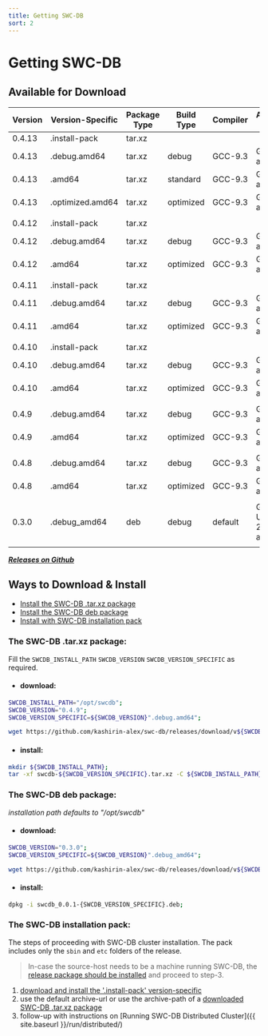 ```yaml
---
title: Getting SWC-DB
sort: 2
---
```


# Getting SWC-DB

## Available for Download 

|   Version   |   Version-Specific    |  Package Type     |     Build Type    | Compiler    | Architectures / Platforms           | Link           |
|     ---     |          ---          |       ---         |        ---        |     ---     | ---                                 |  ---           |
| 0.4.13      | .install-pack         | tar.xz            |                   |             |                                     | [download](https://github.com/kashirin-alex/swc-db/releases/download/v0.4.13/swcdb-0.4.13.install-pack.tar.xz) |
| 0.4.13      | .debug.amd64          | tar.xz            | debug             | GCC-9.3     | GLIBC-2.27 amd64                    | [download](https://github.com/kashirin-alex/swc-db/releases/download/v0.4.13/swcdb-0.4.13.debug.amd64.tar.xz) |
| 0.4.13      | .amd64                | tar.xz            | standard          | GCC-9.3     | GLIBC-2.27 amd64                    | [download](https://github.com/kashirin-alex/swc-db/releases/download/v0.4.13/swcdb-0.4.13.amd64.tar.xz) |
| 0.4.13      | .optimized.amd64      | tar.xz            | optimized         | GCC-9.3     | GLIBC-2.27 amd64                    | [download](https://github.com/kashirin-alex/swc-db/releases/download/v0.4.13/swcdb-0.4.13.optimized.amd64.tar.xz) |
|             |                       |                   |                   |             |                                     |                 |
| 0.4.12      | .install-pack         | tar.xz            |                   |             |                                     | [download](https://github.com/kashirin-alex/swc-db/releases/download/v0.4.12/swcdb-0.4.12.install-pack.tar.xz) |
| 0.4.12      | .debug.amd64          | tar.xz            | debug             | GCC-9.3     | GLIBC-2.27 amd64                    | [download](https://github.com/kashirin-alex/swc-db/releases/download/v0.4.12/swcdb-0.4.12.debug.amd64.tar.xz) |
| 0.4.12      | .amd64                | tar.xz            | optimized         | GCC-9.3     | GLIBC-2.27 amd64                    | [download](https://github.com/kashirin-alex/swc-db/releases/download/v0.4.12/swcdb-0.4.12.amd64.tar.xz) |
|             |                       |                   |                   |             |                                     |                 |
| 0.4.11      | .install-pack         | tar.xz            |                   |             |                                     | [download](https://github.com/kashirin-alex/swc-db/releases/download/v0.4.11/swcdb-0.4.11.install-pack.tar.xz) |
| 0.4.11      | .debug.amd64          | tar.xz            | debug             | GCC-9.3     | GLIBC-2.27 amd64                    | [download](https://github.com/kashirin-alex/swc-db/releases/download/v0.4.11/swcdb-0.4.11.debug.amd64.tar.xz) |
| 0.4.11      | .amd64                | tar.xz            | optimized         | GCC-9.3     | GLIBC-2.27 amd64                    | [download](https://github.com/kashirin-alex/swc-db/releases/download/v0.4.11/swcdb-0.4.11.amd64.tar.xz) |
|             |                       |                   |                   |             |                                     |                 |
| 0.4.10      | .install-pack         | tar.xz            |                   |             |                                     | [download](https://github.com/kashirin-alex/swc-db/releases/download/v0.4.10/swcdb-0.4.10.install-pack.tar.xz) |
| 0.4.10      | .debug.amd64          | tar.xz            | debug             | GCC-9.3     | GLIBC-2.27 amd64                    | [download](https://github.com/kashirin-alex/swc-db/releases/download/v0.4.10/swcdb-0.4.10.debug.amd64.tar.xz) |
| 0.4.10      | .amd64                | tar.xz            | optimized         | GCC-9.3     | GLIBC-2.27 amd64                    | [download](https://github.com/kashirin-alex/swc-db/releases/download/v0.4.10/swcdb-0.4.10.amd64.tar.xz) |
|             |                       |                   |                   |             |                                     |                 |
| 0.4.9       | .debug.amd64          | tar.xz            | debug             | GCC-9.3     | GLIBC-2.27 amd64                    | [download](https://github.com/kashirin-alex/swc-db/releases/download/v0.4.9/swcdb-0.4.9.debug.amd64.tar.xz) |
| 0.4.9       | .amd64                | tar.xz            | optimized         | GCC-9.3     | GLIBC-2.27 amd64                    | [download](https://github.com/kashirin-alex/swc-db/releases/download/v0.4.9/swcdb-0.4.9.amd64.tar.xz) |
|             |                       |                   |                   |             |                                     |                 |
| 0.4.8       | .debug.amd64          | tar.xz            | debug             | GCC-9.3     | GLIBC-2.27 amd64                    | [download](https://github.com/kashirin-alex/swc-db/releases/download/v0.4.8/swcdb-0.4.8.debug.amd64.tar.xz) |
| 0.4.8       | .amd64                | tar.xz            | optimized         | GCC-9.3     | GLIBC-2.27 amd64                    | [download](https://github.com/kashirin-alex/swc-db/releases/download/v0.4.8/swcdb-0.4.8.amd64.tar.xz) |
|             |                       |                   |                   |             |                                     |                 |
| 0.3.0       | .debug_amd64          | deb               | debug             | default     | GLIBC-2.28 Ubuntu-20.04LTS amd64    | [download](https://github.com/kashirin-alex/swc-db/releases/download/v0.3.0/swcdb_0.0.1-0.3.0.debug_amd64.deb) |
|             |                       |                   |                   |             |                                     |                 |


_**[Releases on Github](https://github.com/kashirin-alex/swc-db/releases)**_




## Ways to Download & Install

* [Install the SWC-DB .tar.xz package](#the-swc-db-tarxz-package)
* [Install the SWC-DB deb package](#the-swc-db-deb-package)
* [Install with SWC-DB installation pack](#the-swc-db-installation-pack)


### The SWC-DB .tar.xz package:

Fill the ```SWCDB_INSTALL_PATH``` ```SWCDB_VERSION``` ```SWCDB_VERSION_SPECIFIC``` as required.

* #### download: 

```bash
SWCDB_INSTALL_PATH="/opt/swcdb";
SWCDB_VERSION="0.4.9";
SWCDB_VERSION_SPECIFIC=${SWCDB_VERSION}".debug.amd64";

wget https://github.com/kashirin-alex/swc-db/releases/download/v${SWCDB_VERSION}/swcdb-${SWCDB_VERSION_SPECIFIC}.tar.xz;
```

* #### install: 

```bash
mkdir ${SWCDB_INSTALL_PATH};
tar -xf swcdb-${SWCDB_VERSION_SPECIFIC}.tar.xz -C ${SWCDB_INSTALL_PATH};
```


### The SWC-DB deb package:

_installation path defaults to "/opt/swcdb"_


* #### download: 

```bash
SWCDB_VERSION="0.3.0";
SWCDB_VERSION_SPECIFIC=${SWCDB_VERSION}".debug_amd64";

wget https://github.com/kashirin-alex/swc-db/releases/download/v${SWCDB_VERSION}/swcdb_0.0.1-${SWCDB_VERSION_SPECIFIC}.deb;
```

* #### install: 

```bash
dpkg -i swcdb_0.0.1-{SWCDB_VERSION_SPECIFIC}.deb;
```


### The SWC-DB installation pack:
The steps of proceeding with SWC-DB cluster installation. The pack includes only the `sbin` and `etc` folders of the release.

> In-case the source-host needs to be a machine running SWC-DB, the [release package should be installed](#the-swc-db-tarxz-package) and proceed to step-3.

1. [download and install the '.install-pack' version-specific](#download)
2. use the default archive-url or use the archive-path of a [downloaded SWC-DB .tar.xz package](#download)
3. follow-up with instructions on [Running SWC-DB Distributed Cluster]({{ site.baseurl }}/run/distributed/)
